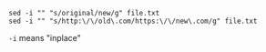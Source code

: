 ```
sed -i "" "s/original/new/g" file.txt
sed -i "" "s/http:\/\/old\.com/https:\/\/new\.com/g" file.txt
```

`-i` means "inplace"
